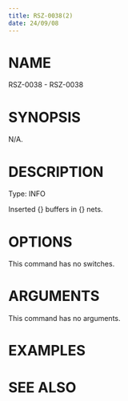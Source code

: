 ```yaml
---
title: RSZ-0038(2)
date: 24/09/08
---
```


# NAME

RSZ-0038 - RSZ-0038

# SYNOPSIS

N/A.

# DESCRIPTION

Type: INFO

Inserted {} buffers in {} nets.

# OPTIONS

This command has no switches.

# ARGUMENTS

This command has no arguments.

# EXAMPLES

# SEE ALSO
